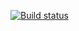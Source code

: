 [![Build status](https://ci.appveyor.com/api/projects/status/oitwuyn6v578dk9a?svg=true)](https://ci.appveyor.com/project/dipribytkova/test-api)